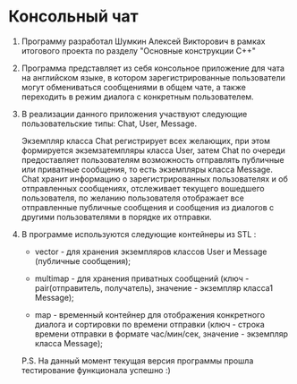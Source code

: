# Консольный чат

1.  Программу разработал Шумкин Алексей Викторович в рамках итогового проекта по разделу "Основные конструкции С++" 

2.  Программа представляет из себя консольное приложение для чата на английском языке, в котором зарегистрированные пользователи могут обмениваться сообщениями в общем чате, а также переходить в режим диалога с конкретным пользователем.
    
3.  В реализации данного приложения участвуют следующие пользовательские типы: Chat, User, Message.
    
    Экземпляр класса Chat регистрирует всех желающих, при этом формируется экземзатемпляры класса User, затем Chat по очереди предоставляет пользователям возможность отправлять публичные или приватные сообщения, то есть экземпляры класса Message.
    Chat хранит информацию о зарегистрированных пользователях и об отправленных сообщениях, отслеживает текущего вошедшего пользователя, по желанию пользователя отображает все отправленные публичные сообщения и сообщения из диалогов с другими пользователями 
    в порядке их отправки.

4.  В программе используются следующие контейнеры из STL :

    - vector - для хранения экземпляров классов User и Message (публичные сообщения);

    - multimap - для хранения приватных сообщений (ключ - pair(отправитель, получатель), значение - экземпляр класса1 Message);

    - map - временный контейнер для отображения конкретного диалога и сортировки по времени отправки (ключ - строка времени отправки в формате час/мин/сек, значение - экземпляр класса Message);

    P.S. На данный момент текущая версия программы прошла тестирование функционала успешно :)
